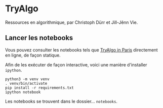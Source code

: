 # TryAlgo

Ressources en algorithmique, par Christoph Dürr et Jill-Jênn Vie.

## Lancer les notebooks

Vous pouvez consulter les notebooks tels que [TryAlgo in Paris](https://github.com/jilljenn/tryalgo/blob/master/notebooks/TryAlgo%20in%20Paris.ipynb) directement en ligne, de façon statique.

Afin de les exécuter de façon interactive, voici une manière d'installer `ipython`.

    python3 -m venv venv
    . venv/bin/activate
    pip install -r requirements.txt
    ipython notebook

Les notebooks se trouvent dans le dossier… `notebooks`.
